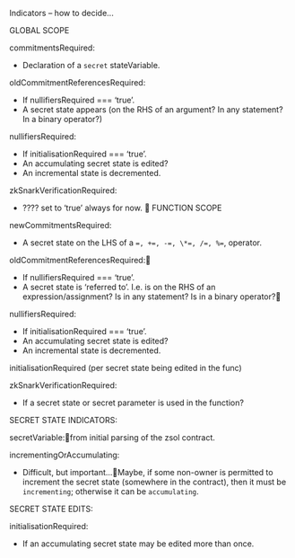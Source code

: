 Indicators – how to decide...

GLOBAL SCOPE

commitmentsRequired:
- Declaration of a `secret` stateVariable.

oldCommitmentReferencesRequired:
- If nullifiersRequired === ‘true’.
- A secret state appears (on the RHS of an argument? In any statement? In a binary operator?)

nullifiersRequired:
- If initialisationRequired === ‘true’.
- An accumulating secret state is edited?
- An incremental state is decremented.

zkSnarkVerificationRequired:
- ???? set to ‘true’ always for now.

FUNCTION SCOPE

newCommitmentsRequired:
- A secret state on the LHS of a `=, +=, -=, \*=, /=, %=`, operator.

oldCommitmentReferencesRequired:
- If nullifiersRequired === ‘true’.
- A secret state is ‘referred to’. I.e. is on the RHS of an expression/assignment? Is in any statement? Is in a binary operator?

nullifiersRequired:
- If initialisationRequired === ‘true’.
- An accumulating secret state is edited?
- An incremental state is decremented.

initialisationRequired (per secret state being edited in the func)

zkSnarkVerificationRequired:
- If a secret state or secret parameter is used in the function?


SECRET STATE INDICATORS:

secretVariable:from initial parsing of the zsol contract.

incrementingOrAccumulating:
- Difficult, but important...Maybe, if some non-owner is permitted to increment the secret state (somewhere in the contract), then it must be `incrementing`; otherwise it can be `accumulating`.

SECRET STATE EDITS:

initialisationRequired:
- If an accumulating secret state may be edited more than once.
